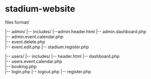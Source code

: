# stadium-website

files format/

|-- admin/
        |-- includes/
                |--admin.header.html
        |-- admin.dashboard.php  
        |-- admin.event.calendar.php  
        |-- event.delete.php  
        |-- event.edit.php
        |-- stadium.register.php


|-- users/
        |-- includes/
                |-- header.html
        |-- dashboard.php  
        |-- users.event.calendar.php  
        |-- booking.php  
        |-- login.php
        |-- logout.php
        |-- register.php
        

